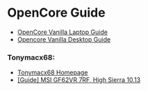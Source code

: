 # OpenCore Guide
- [OpenCore Vanilla Laptop Guide](https://fewtarius.gitbook.io/laptopguide/)
- [Opencore Vanilla Desktop Guide](https://khronokernel-2.gitbook.io/opencore-vanilla-desktop-guide/)

### Tonymacx68:
- [Tonymacx68 Homepage](https://www.tonymacx86.com/)
- [[Guide] MSI GF62VR 7RF, High Sierra 10.13](https://www.tonymacx86.com/threads/guide-msi-gf62vr-7rf-high-sierra-10-13-2.241725/)
